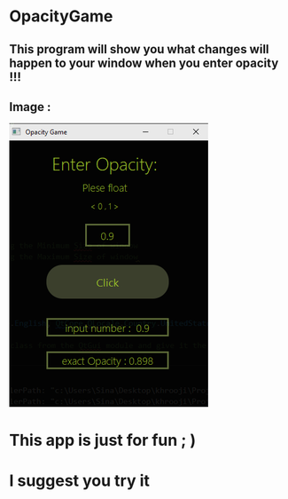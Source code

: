 # OpacityGame

## This program will show you what changes will happen to your window when you enter opacity !!!


## Image :

![image](images/Opcty.png)

# This app is just for fun ; )

# I suggest you try it  

